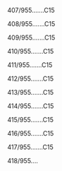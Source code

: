 407/955.......C15 


408/955.......C15 


409/955.......C15 


410/955.......C15 


411/955.......C15 


412/955.......C15 


413/955.......C15 


414/955.......C15 


415/955.......C15 


416/955.......C15 


417/955.......C15 


418/955.... 

